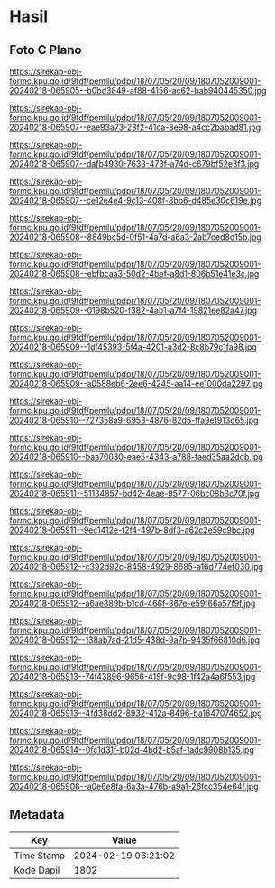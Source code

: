 # Hasil

## Foto C Plano

https://sirekap-obj-formc.kpu.go.id/9fdf/pemilu/pdpr/18/07/05/20/09/1807052009001-20240218-065905--b0bd3849-af88-4156-ac62-bab940445350.jpg

https://sirekap-obj-formc.kpu.go.id/9fdf/pemilu/pdpr/18/07/05/20/09/1807052009001-20240218-065907--eae93a73-23f2-41ca-8e98-a4cc2babad81.jpg

https://sirekap-obj-formc.kpu.go.id/9fdf/pemilu/pdpr/18/07/05/20/09/1807052009001-20240218-065907--dafb4930-7633-473f-a74d-c679bf52e3f3.jpg

https://sirekap-obj-formc.kpu.go.id/9fdf/pemilu/pdpr/18/07/05/20/09/1807052009001-20240218-065907--ce12e4e4-9c13-408f-8bb6-d485e30c619e.jpg

https://sirekap-obj-formc.kpu.go.id/9fdf/pemilu/pdpr/18/07/05/20/09/1807052009001-20240218-065908--8849bc5d-0f51-4a7d-a6a3-2ab7ced8d15b.jpg

https://sirekap-obj-formc.kpu.go.id/9fdf/pemilu/pdpr/18/07/05/20/09/1807052009001-20240218-065908--ebfbcaa3-50d2-4bef-a8d1-806b51e41e3c.jpg

https://sirekap-obj-formc.kpu.go.id/9fdf/pemilu/pdpr/18/07/05/20/09/1807052009001-20240218-065909--0198b520-f382-4ab1-a7f4-19821ee82a47.jpg

https://sirekap-obj-formc.kpu.go.id/9fdf/pemilu/pdpr/18/07/05/20/09/1807052009001-20240218-065909--1df45393-5f4a-4201-a3d2-8c8b79c1fa98.jpg

https://sirekap-obj-formc.kpu.go.id/9fdf/pemilu/pdpr/18/07/05/20/09/1807052009001-20240218-065909--a0588eb6-2ee6-4245-aa14-ee1000da2297.jpg

https://sirekap-obj-formc.kpu.go.id/9fdf/pemilu/pdpr/18/07/05/20/09/1807052009001-20240218-065910--727358a9-6953-4876-82d5-ffa9e1913d65.jpg

https://sirekap-obj-formc.kpu.go.id/9fdf/pemilu/pdpr/18/07/05/20/09/1807052009001-20240218-065910--baa70030-eae5-4343-a788-faed35aa2ddb.jpg

https://sirekap-obj-formc.kpu.go.id/9fdf/pemilu/pdpr/18/07/05/20/09/1807052009001-20240218-065911--51134857-bd42-4eae-9577-06bc08b3c70f.jpg

https://sirekap-obj-formc.kpu.go.id/9fdf/pemilu/pdpr/18/07/05/20/09/1807052009001-20240218-065911--9ec1412e-f2f4-497b-8df3-a62c2e59c9bc.jpg

https://sirekap-obj-formc.kpu.go.id/9fdf/pemilu/pdpr/18/07/05/20/09/1807052009001-20240218-065912--c392d92c-8458-4929-8685-a16d774ef030.jpg

https://sirekap-obj-formc.kpu.go.id/9fdf/pemilu/pdpr/18/07/05/20/09/1807052009001-20240218-065912--a6ae889b-b1cd-466f-867e-e59f66a57f9f.jpg

https://sirekap-obj-formc.kpu.go.id/9fdf/pemilu/pdpr/18/07/05/20/09/1807052009001-20240218-065912--138ab7ad-21d5-438d-9a7b-9435f66810d6.jpg

https://sirekap-obj-formc.kpu.go.id/9fdf/pemilu/pdpr/18/07/05/20/09/1807052009001-20240218-065913--74f43896-9656-419f-9c98-1f42a4a6f553.jpg

https://sirekap-obj-formc.kpu.go.id/9fdf/pemilu/pdpr/18/07/05/20/09/1807052009001-20240218-065913--4fd38dd2-8932-412a-8496-ba1847074652.jpg

https://sirekap-obj-formc.kpu.go.id/9fdf/pemilu/pdpr/18/07/05/20/09/1807052009001-20240218-065914--0fc1d31f-b02d-4bd2-b5af-1adc9908b135.jpg

https://sirekap-obj-formc.kpu.go.id/9fdf/pemilu/pdpr/18/07/05/20/09/1807052009001-20240218-065906--a0e6e8fa-6a3a-476b-a9a1-26fcc354e64f.jpg


## Metadata

| Key        | Value               |
| ---------- | ------------------- |
| Time Stamp | 2024-02-19 06:21:02 |
| Kode Dapil | 1802                |



